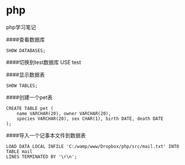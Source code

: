 php
===

php学习笔记

####查看数据库

    SHOW DATABASES;

####切换到test数据库
    USE test

####显示数据表

    SHOW TABLES;

####创建一个pet表

    CREATE TABLE pet (
        name VARCHAR(20), owner VARCHAR(20),
        species VARCHAR(20), sex CHAR(1), birth DATE, death DATE
    );

####导入一个记事本文件到数据表

    LOAD DATA LOCAL INFILE 'C:/wamp/www/Dropbox/php/src/mail.txt' INTO TABLE mail
    LINES TERMINATED BY '\r\n';





